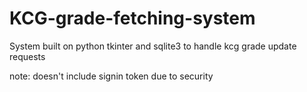 # KCG-grade-fetching-system
System built on python tkinter and sqlite3 to handle kcg grade update requests


note: doesn't include signin token due to security 


